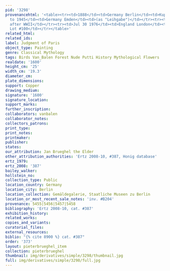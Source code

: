 ```yaml
---
pid: '3298'
provenancehtml: '<table><tr><td>1888</td><td>Germany Berlin</td><td>Kupferstichkabinett</td></tr><tr><td>1891
  to 1945</td><td>Germany Emden</td><td>(as "Leihgabe")</td></tr><tr><td></td><td></td><td>Lost
  after WWII</td></tr><tr><td>Jul 30 1976</td><td>England London</td><td>Sale Christie''s
  Lot #100</td></tr></table>'
related_html:
related_ids:
label: Judgment of Paris
object_type: Painting
genre: Classical Mythology
tags: Birds Van_Balen Forest Nude Putti History Mythological Flowers
realdate: '1600'
height_cm: '25'
width_cm: '19.3'
diameter_cm:
plate_dimensions:
support: Copper
drawing_medium:
signature: '1600'
signature_location:
support_marks:
further_inscription:
collaborators: vanbalen
collaborator_notes:
collectors_patrons:
print_type:
print_notes:
printmaker:
publisher:
states:
our_attribution: Jan Brueghel the Elder
other_attribution_authorities: 'Ertz 2008-10, #387, Honig database'
ertz_1979:
ertz_2008: '387'
bailey_walker:
hollstein_no:
collection_type: Public
location_country: Germany
location_city: Berlin
location_collection: Gemäldegalerie, Staatliche Museen zu Berlin
location_or_most_recent_sale_notes: 'inv. #B204'
provenance: 5455|5456|5457|5458
bibliography: 'Ertz 2008-10, cat. #387'
exhibition_history:
related_works:
copies_and_variants:
curatorial_files:
external_resources:
biblio: "{% cite 8900 %} cat. #387"
order: '373'
layout: pieterbrueghel_item
collection: pieterbrueghel
thumbnail: img/derivatives/simple/3298/thumbnail.jpg
full: img/derivatives/simple/3298/full.jpg
---
```

